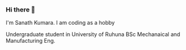 ### Hi there 👋
I'm Sanath Kumara. I am coding as a hobby 

Undergraduate student in University of Ruhuna
BSc Mechanaical and Manufacturing Eng.


<!--
**SanathKumaraEng/SanathKumaraEng** is a ✨ _special_ ✨ repository because its `README.md` (this file) appears on your GitHub profile.

Here are some ideas to get you started:

- 🔭 I’m currently working on ...
- 🌱 I’m currently learning ...
- 👯 I’m looking to collaborate on ...
- 🤔 I’m looking for help with ...
- 💬 Ask me about ...
- 📫 How to reach me: ...
- 😄 Pronouns: ...
- ⚡ Fun fact: ...
-->
